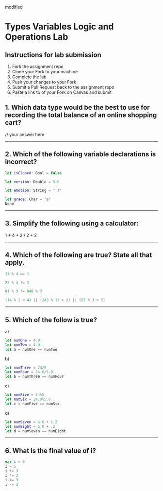 
modified
# Types Variables Logic and Operations Lab

## Instructions for lab submission

1. Fork the assignment repo
1. Clone your Fork to your machine
1. Complete the lab
1. Push your changes to your Fork
1. Submit a Pull Request back to the assignment repo
1. Paste a link to of your Fork on Canvas and submit

## 1. Which data type would be the best to use for recording the total balance of an online shopping cart?

// your answer here

***
## 2. Which of the following variable declarations is **incorrect**?

```swift
let isClosed: Bool = false

let version: Double = 3.0

let emotion: String = ":)"

let grade: Char = "a" 
None
```

***
## 3. Simplify the following using a calculator:

1 + 4 * 2 / 2 + 2

***
## 4. Which of the following are true? State all that apply.

```swift
17 % 4 == 1

25 % 4 != 1

81 % 9 != 840 % 2

(14 % 2 < 4) || (243 % 13 > 2) || (52 % 3 > 5)
```

***
## 5. Which of the follow is true?

a)
```swift
let numOne = 4.0
let numTwo = 4.0
let a = numOne == numTwo
```
b)
```swift
let numThree = 24/5
let numFour = 24.0/5.0
let b = numThree == numFour
```
c)
```swift
let numFive = 24%5
let numSix = 24.0%5.0
let c = numFive == numSix
```
d)
```swift
let numSeven = 4.0 + 1.2
let numEight = 5.0 + .2
let d = numSeven == numEight
```

***
## 6. What is the final value of i?

```swift
var i = 0
i = 5
i += 3
i *= 2
i %= 3
i -= 3
```
